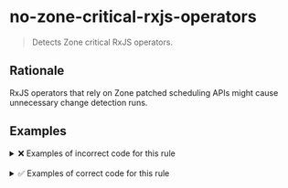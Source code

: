 # no-zone-critical-rxjs-operators

> Detects Zone critical RxJS operators.

## Rationale

RxJS operators that rely on Zone patched scheduling APIs might cause unnecessary change detection runs.

## Examples

<details>
<summary>❌ Examples of incorrect code for this rule</summary>

```ts
import { fromEvent } from 'rxjs';
import { debounceTime, map } from 'rxjs/operators';

const searchBox = document.getElementById('search');
const keyup$ = fromEvent(searchBox, 'keyup');

keyup$
  .pipe(
    map((i) => i.currentTarget.value),
    debounceTime(500)
  )
  .subscribe(console.log);
```

```ts
import { fromEvent, of } from 'rxjs';
import { mergeMap, delay, takeUntil } from 'rxjs/operators';

const mousedown$ = fromEvent(document, 'mousedown');
const mouseup$ = fromEvent(document, 'mouseup');

mousedown$
  .pipe(mergeMap((event) => of(event).pipe(delay(700), takeUntil(mouseup$))))
  .subscribe((event) => console.log('Long Press!', event));
```

```ts
import { interval } from 'rxjs';
import { throttleTime } from 'rxjs/operators';

const source = interval(1000);
const example = source.pipe(throttleTime(5000));
const subscription = example.subscribe((val) => console.log(val));
```

</details>

<br />

<details>
<summary>✅ Examples of correct code for this rule</summary>

```ts
import { fromEvent, of } from 'rxjs';
import { mergeMap, takeUntil } from 'rxjs/operators';
import { delay } from './rxjs-zoneless-operators';

const mousedown$ = fromEvent(document, 'mousedown');
const mouseup$ = fromEvent(document, 'mouseup');

mousedown$
  .pipe(mergeMap((event) => of(event).pipe(delay(700), takeUntil(mouseup$))))
  .subscribe((event) => console.log('Long Press!', event));
```

</details>

